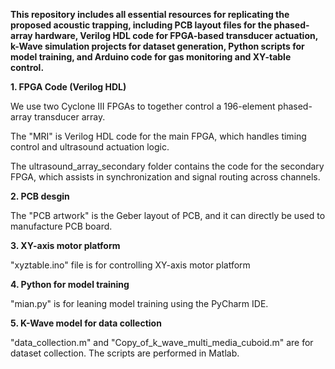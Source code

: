 **This repository includes all essential resources for replicating the proposed acoustic trapping, including PCB layout files for the phased-array hardware, Verilog HDL code for FPGA-based transducer actuation, k-Wave simulation projects for dataset generation, Python scripts for model training, and Arduino code for gas monitoring and XY-table control.**

**1. FPGA Code (Verilog HDL)**

We use two Cyclone III FPGAs to together control a 196-element phased-array transducer array.

The "MRI" is Verilog HDL code for the main FPGA, which handles timing control and ultrasound actuation logic.

The ultrasound_array_secondary folder contains the code for the secondary FPGA, which assists in synchronization and signal routing across channels.

**2. PCB desgin**

The "PCB artwork" is the Geber layout of PCB, and it can directly be used to manufacture PCB board.

**3. XY-axis motor platform**

"xyztable.ino" file is for controlling XY-axis motor platform

**4. Python for model training**

"mian.py" is for leaning model training using the PyCharm IDE.

**5. K-Wave model for data collection**

"data_collection.m" and "Copy_of_k_wave_multi_media_cuboid.m" are for dataset collection. The scripts are performed in Matlab.
   
